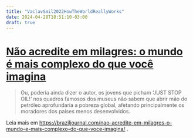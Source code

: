 ```yaml
---
title: "VaclavSmil2022HowTheWorldReallyWorks"
date: 2024-04-28T18:51:10-03:00
draft: true
---
```


# [Não acredite em milagres: o mundo é mais complexo do que você imagina](https://braziljournal.com/nao-acredite-em-milagres-o-mundo-e-mais-complexo-do-que-voce-imagina/)

> Ou, poderia ainda dizer o autor, os jovens que picham ‘JUST STOP OIL!’ nos quadros famosos dos museus não sabem que abrir mão do petróleo aprofundaria a pobreza global, afetando principalmente os moradores dos países menos desenvolvidos.

Leia mais em https://braziljournal.com/nao-acredite-em-milagres-o-mundo-e-mais-complexo-do-que-voce-imagina/ .
